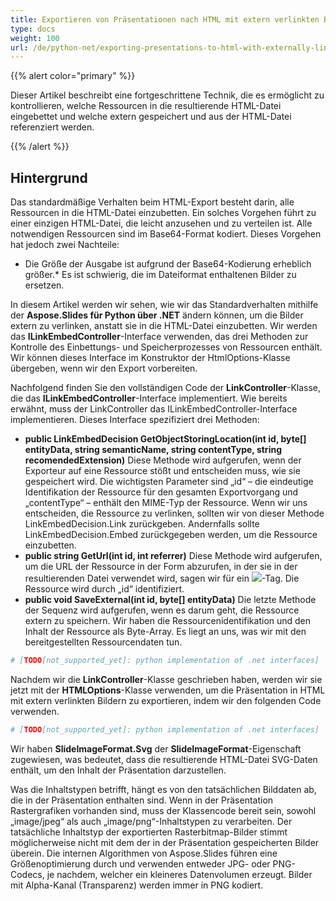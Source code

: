 ```yaml
---
title: Exportieren von Präsentationen nach HTML mit extern verlinkten Bildern
type: docs
weight: 100
url: /de/python-net/exporting-presentations-to-html-with-externally-linked-images/
---
```


{{% alert color="primary" %}} 

Dieser Artikel beschreibt eine fortgeschrittene Technik, die es ermöglicht zu kontrollieren, welche Ressourcen in die resultierende HTML-Datei eingebettet und welche extern gespeichert und aus der HTML-Datei referenziert werden.

{{% /alert %}} 
## **Hintergrund**
Das standardmäßige Verhalten beim HTML-Export besteht darin, alle Ressourcen in die HTML-Datei einzubetten. Ein solches Vorgehen führt zu einer einzigen HTML-Datei, die leicht anzusehen und zu verteilen ist. Alle notwendigen Ressourcen sind im Base64-Format kodiert. Dieses Vorgehen hat jedoch zwei Nachteile:

- Die Größe der Ausgabe ist aufgrund der Base64-Kodierung erheblich größer.* Es ist schwierig, die im Dateiformat enthaltenen Bilder zu ersetzen.

In diesem Artikel werden wir sehen, wie wir das Standardverhalten mithilfe der **Aspose.Slides für Python über .NET** ändern können, um die Bilder extern zu verlinken, anstatt sie in die HTML-Datei einzubetten. Wir werden das **ILinkEmbedController**-Interface verwenden, das drei Methoden zur Kontrolle des Einbettungs- und Speicherprozesses von Ressourcen enthält. Wir können dieses Interface im Konstruktor der HtmlOptions-Klasse übergeben, wenn wir den Export vorbereiten.

Nachfolgend finden Sie den vollständigen Code der **LinkController**-Klasse, die das **ILinkEmbedController**-Interface implementiert. Wie bereits erwähnt, muss der LinkController das ILinkEmbedController-Interface implementieren. Dieses Interface spezifiziert drei Methoden:

- **public LinkEmbedDecision GetObjectStoringLocation(int id, byte[] entityData, string semanticName, string contentType, string recomendedExtension)** Diese Methode wird aufgerufen, wenn der Exporteur auf eine Ressource stößt und entscheiden muss, wie sie gespeichert wird. Die wichtigsten Parameter sind „id“ – die eindeutige Identifikation der Ressource für den gesamten Exportvorgang und „contentType“ – enthält den MIME-Typ der Ressource. Wenn wir uns entscheiden, die Ressource zu verlinken, sollten wir von dieser Methode LinkEmbedDecision.Link zurückgeben. Andernfalls sollte LinkEmbedDecision.Embed zurückgegeben werden, um die Ressource einzubetten.
- **public string GetUrl(int id, int referrer)** 
  Diese Methode wird aufgerufen, um die URL der Ressource in der Form abzurufen, in der sie in der resultierenden Datei verwendet wird, sagen wir für ein <img src=”%method_result_here%”>-Tag. Die Ressource wird durch „id“ identifiziert.
- **public void SaveExternal(int id, byte[] entityData)** 
  Die letzte Methode der Sequenz wird aufgerufen, wenn es darum geht, die Ressource extern zu speichern. Wir haben die Ressourcenidentifikation und den Inhalt der Ressource als Byte-Array. Es liegt an uns, was wir mit den bereitgestellten Ressourcendaten tun.

```py
# [TODO[not_supported_yet]: python implementation of .net interfaces]
```

Nachdem wir die **LinkController**-Klasse geschrieben haben, werden wir sie jetzt mit der **HTMLOptions**-Klasse verwenden, um die Präsentation in HTML mit extern verlinkten Bildern zu exportieren, indem wir den folgenden Code verwenden.

```py
# [TODO[not_supported_yet]: python implementation of .net interfaces]
```

Wir haben **SlideImageFormat.Svg** der **SlideImageFormat**-Eigenschaft zugewiesen, was bedeutet, dass die resultierende HTML-Datei SVG-Daten enthält, um den Inhalt der Präsentation darzustellen.

Was die Inhaltstypen betrifft, hängt es von den tatsächlichen Bilddaten ab, die in der Präsentation enthalten sind. Wenn in der Präsentation Rastergrafiken vorhanden sind, muss der Klassencode bereit sein, sowohl „image/jpeg“ als auch „image/png“-Inhaltstypen zu verarbeiten. Der tatsächliche Inhaltstyp der exportierten Rasterbitmap-Bilder stimmt möglicherweise nicht mit dem der in der Präsentation gespeicherten Bilder überein. Die internen Algorithmen von Aspose.Slides führen eine Größenoptimierung durch und verwenden entweder JPG- oder PNG-Codecs, je nachdem, welcher ein kleineres Datenvolumen erzeugt. Bilder mit Alpha-Kanal (Transparenz) werden immer in PNG kodiert.